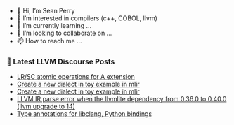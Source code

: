 - 👋 Hi, I’m Sean Perry
- 👀 I’m interested in compilers (c++, COBOL, llvm)
- 🌱 I’m currently learning ...
- 💞️ I’m looking to collaborate on ...
- 📫 How to reach me ...

<!---
s66perry/s66perry is a ✨ special ✨ repository because its `README.md` (this file) appears on your GitHub profile.
You can click the Preview link to take a look at your changes.
--->
### 📕 Latest LLVM Discourse Posts

<!-- DISCOURSE-LLVM:START -->
- [LR/SC atomic operations for A extension](https://discourse.llvm.org/t/lr-sc-atomic-operations-for-a-extension/70652#post_1)
- [Create a new dialect in toy example in mlir](https://discourse.llvm.org/t/create-a-new-dialect-in-toy-example-in-mlir/70651#post_2)
- [Create a new dialect in toy example in mlir](https://discourse.llvm.org/t/create-a-new-dialect-in-toy-example-in-mlir/70651#post_1)
- [LLVM IR parse error when the llvmlite dependency from 0.36.0 to 0.40.0 &lpar;llvm upgrade to 14&rpar;](https://discourse.llvm.org/t/llvm-ir-parse-error-when-the-llvmlite-dependency-from-0-36-0-to-0-40-0-llvm-upgrade-to-14/70636#post_2)
- [Type annotations for libclang, Python bindings](https://discourse.llvm.org/t/type-annotations-for-libclang-python-bindings/70644#post_3)
<!-- DISCOURSE-LLVM:END -->
